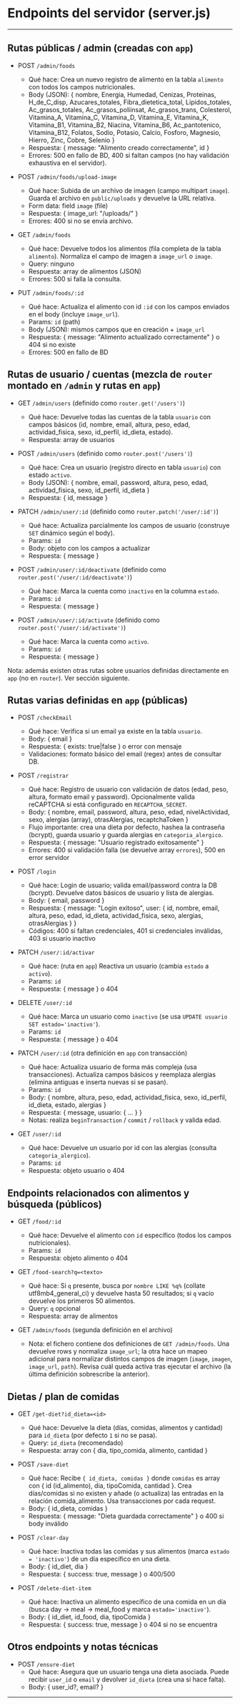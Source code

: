 # Endpoints del servidor (server.js)

---

## Rutas públicas / admin (creadas con `app`)

- POST `/admin/foods`
  - Qué hace: Crea un nuevo registro de alimento en la tabla `alimento` con todos los campos nutricionales.
  - Body (JSON): { nombre, Energia, Humedad, Cenizas, Proteinas, H_de_C_disp, Azucares_totales, Fibra_dietetica_total, Lipidos_totales, Ac_grasos_totales, Ac_grasos_poliinsat, Ac_grasos_trans, Colesterol, Vitamina_A, Vitamina_C, Vitamina_D, Vitamina_E, Vitamina_K, Vitamina_B1, Vitamina_B2, Niacina, Vitamina_B6, Ac_pantotenico, Vitamina_B12, Folatos, Sodio, Potasio, Calcio, Fosforo, Magnesio, Hierro, Zinc, Cobre, Selenio }
  - Respuesta: { message: "Alimento creado correctamente", id }
  - Errores: 500 en fallo de BD, 400 si faltan campos (no hay validación exhaustiva en el servidor).

- POST `/admin/foods/upload-image`
  - Qué hace: Subida de un archivo de imagen (campo multipart `image`). Guarda el archivo en `public/uploads` y devuelve la URL relativa.
  - Form data: field `image` (file)
  - Respuesta: { image_url: "/uploads/<filename>" }
  - Errores: 400 si no se envía archivo.

- GET `/admin/foods`
  - Qué hace: Devuelve todos los alimentos (fila completa de la tabla `alimento`). Normaliza el campo de imagen a `image_url` o `image`.
  - Query: ninguno
  - Respuesta: array de alimentos (JSON)
  - Errores: 500 si falla la consulta.

- PUT `/admin/foods/:id`
  - Qué hace: Actualiza el alimento con id `:id` con los campos enviados en el body (incluye `image_url`).
  - Params: `id` (path)
  - Body (JSON): mismos campos que en creación + `image_url`
  - Respuesta: { message: "Alimento actualizado correctamente" } o 404 si no existe
  - Errores: 500 en fallo de BD


## Rutas de usuario / cuentas (mezcla de `router` montado en `/admin` y rutas en `app`)

- GET `/admin/users`  (definido como `router.get('/users')`)
  - Qué hace: Devuelve todas las cuentas de la tabla `usuario` con campos básicos (id, nombre, email, altura, peso, edad, actividad_fisica, sexo, id_perfil, id_dieta, estado).
  - Respuesta: array de usuarios

- POST `/admin/users`  (definido como `router.post('/users')`)
  - Qué hace: Crea un usuario (registro directo en tabla `usuario`) con estado `activo`.
  - Body (JSON): { nombre, email, password, altura, peso, edad, actividad_fisica, sexo, id_perfil, id_dieta }
  - Respuesta: { id, message }

- PATCH `/admin/user/:id`  (definido como `router.patch('/user/:id')`)
  - Qué hace: Actualiza parcialmente los campos de usuario (construye `SET` dinámico según el body).
  - Params: `id`
  - Body: objeto con los campos a actualizar
  - Respuesta: { message }

- POST `/admin/user/:id/deactivate`  (definido como `router.post('/user/:id/deactivate')`)
  - Qué hace: Marca la cuenta como `inactivo` en la columna `estado`.
  - Params: `id`
  - Respuesta: { message }

- POST `/admin/user/:id/activate`  (definido como `router.post('/user/:id/activate')`)
  - Qué hace: Marca la cuenta como `activo`.
  - Params: `id`
  - Respuesta: { message }

Nota: además existen otras rutas sobre usuarios definidas directamente en `app` (no en `router`). Ver sección siguiente.


## Rutas varias definidas en `app` (públicas)

- POST `/checkEmail`
  - Qué hace: Verifica si un email ya existe en la tabla `usuario`.
  - Body: { email }
  - Respuesta: { exists: true|false } o error con mensaje
  - Validaciones: formato básico del email (regex) antes de consultar DB.

- POST `/registrar`
  - Qué hace: Registro de usuario con validación de datos (edad, peso, altura, formato email y password). Opcionalmente valida reCAPTCHA si está configurado en `RECAPTCHA_SECRET`.
  - Body: { nombre, email, password, altura, peso, edad, nivelActividad, sexo, alergias (array), otrasAlergias, recaptchaToken }
  - Flujo importante: crea una dieta por defecto, hashea la contraseña (bcrypt), guarda usuario y guarda alergias en `categoria_alergico`.
  - Respuesta: { message: "Usuario registrado exitosamente" }
  - Errores: 400 si validación falla (se devuelve array `errores`), 500 en error servidor

- POST `/login`
  - Qué hace: Login de usuario; valida email/password contra la DB (bcrypt). Devuelve datos básicos de usuario y lista de alergias.
  - Body: { email, password }
  - Respuesta: { message: "Login exitoso", user: { id, nombre, email, altura, peso, edad, id_dieta, actividad_fisica, sexo, alergias, otrasAlergias } }
  - Códigos: 400 si faltan credenciales, 401 si credenciales inválidas, 403 si usuario inactivo

- PATCH `/user/:id/activar`
  - Qué hace: (ruta en `app`) Reactiva un usuario (cambia `estado` a `activo`).
  - Params: `id`
  - Respuesta: { message } o 404

- DELETE `/user/:id`
  - Qué hace: Marca un usuario como `inactivo` (se usa `UPDATE usuario SET estado='inactivo'`).
  - Params: `id`
  - Respuesta: { message } o 404

- PATCH `/user/:id` (otra definición en `app` con transacción)
  - Qué hace: Actualiza usuario de forma más compleja (usa transacciones). Actualiza campos básicos y reemplaza alergias (elimina antiguas e inserta nuevas si se pasan).
  - Params: `id`
  - Body: { nombre, altura, peso, edad, actividad_fisica, sexo, id_perfil, id_dieta, estado, alergias }
  - Respuesta: { message, usuario: { ... } }
  - Notas: realiza `beginTransaction` / `commit` / `rollback` y valida edad.

- GET `/user/:id`
  - Qué hace: Devuelve un usuario por id con las alergias (consulta `categoria_alergico`).
  - Params: `id`
  - Respuesta: objeto usuario o 404


## Endpoints relacionados con alimentos y búsqueda (públicos)

- GET `/food/:id`
  - Qué hace: Devuelve el alimento con `id` específico (todos los campos nutricionales).
  - Params: `id`
  - Respuesta: objeto alimento o 404

- GET `/food-search?q=<texto>`
  - Qué hace: Si `q` presente, busca por `nombre LIKE %q%` (collate utf8mb4_general_ci) y devuelve hasta 50 resultados; si `q` vacío devuelve los primeros 50 alimentos.
  - Query: `q` opcional
  - Respuesta: array de alimentos

- GET `/admin/foods`  (segunda definición en el archivo)
  - Nota: el fichero contiene dos definiciones de `GET /admin/foods`. Una devuelve rows y normaliza `image_url`; la otra hace un mapeo adicional para normalizar distintos campos de imagen (`image`, `imagen`, `image_url`, `path`). Revisa cuál queda activa tras ejecutar el archivo (la última definición sobrescribe la anterior).


## Dietas / plan de comidas

- GET `/get-diet?id_dieta=<id>`
  - Qué hace: Devuelve la dieta (días, comidas, alimentos y cantidad) para `id_dieta` (por defecto `1` si no se pasa).
  - Query: `id_dieta` (recomendado)
  - Respuesta: array con { dia, tipo_comida, alimento, cantidad }

- POST `/save-diet`
  - Qué hace: Recibe `{ id_dieta, comidas }` donde `comidas` es array con { id (id_alimento), dia, tipoComida, cantidad }. Crea días/comidas si no existen y añade (o actualiza) las entradas en la relación comida_alimento. Usa transacciones por cada request.
  - Body: { id_dieta, comidas }
  - Respuesta: { message: "Dieta guardada correctamente" } o 400 si body inválido

- POST `/clear-day`
  - Qué hace: Inactiva todas las comidas y sus alimentos (marca `estado = 'inactivo'`) de un día específico en una dieta.
  - Body: { id_diet, dia }
  - Respuesta: { success: true, message } o 400/500

- POST `/delete-diet-item`
  - Qué hace: Inactiva un alimento específico de una comida en un día (busca day -> meal -> meal_food y marca `estado='inactivo'`).
  - Body: { id_diet, id_food, dia, tipoComida }
  - Respuesta: { success: true, message } o 404 si no se encuentra


## Otros endpoints y notas técnicas

- POST `/ensure-diet`
  - Qué hace: Asegura que un usuario tenga una dieta asociada. Puede recibir `user_id` o `email` y devolver `id_dieta` (crea una si hace falta).
  - Body: { user_id?, email? }


---

